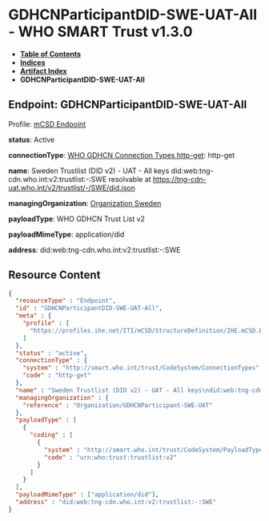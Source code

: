 # GDHCNParticipantDID-SWE-UAT-All - WHO SMART Trust v1.3.0

* [**Table of Contents**](toc.md)
* [**Indices**](indices.md)
* [**Artifact Index**](artifacts.md)
* **GDHCNParticipantDID-SWE-UAT-All**

## Endpoint: GDHCNParticipantDID-SWE-UAT-All

Profile: [mCSD Endpoint](https://profiles.ihe.net/ITI/mCSD/4.0.0/StructureDefinition-IHE.mCSD.Endpoint.html)

**status**: Active

**connectionType**: [WHO GDHCN Connection Types http-get](CodeSystem-ConnectionTypes.md#ConnectionTypes-http-get): http-get

**name**: Sweden Trustlist (DID v2) - UAT - All keys did:web:tng-cdn.who.int:v2:trustlist:-:SWE resolvable at https://tng-cdn-uat.who.int/v2/trustlist/-/SWE/did.json

**managingOrganization**: [Organization Sweden](Organization-GDHCNParticipant-SWE-UAT.md)

**payloadType**: WHO GDHCN Trust List v2

**payloadMimeType**: application/did

**address**: did:web:tng-cdn.who.int:v2:trustlist:-:SWE



## Resource Content

```json
{
  "resourceType" : "Endpoint",
  "id" : "GDHCNParticipantDID-SWE-UAT-All",
  "meta" : {
    "profile" : [
      "https://profiles.ihe.net/ITI/mCSD/StructureDefinition/IHE.mCSD.Endpoint"
    ]
  },
  "status" : "active",
  "connectionType" : {
    "system" : "http://smart.who.int/trust/CodeSystem/ConnectionTypes",
    "code" : "http-get"
  },
  "name" : "Sweden Trustlist (DID v2) - UAT - All keys\ndid:web:tng-cdn.who.int:v2:trustlist:-:SWE\nresolvable at https://tng-cdn-uat.who.int/v2/trustlist/-/SWE/did.json",
  "managingOrganization" : {
    "reference" : "Organization/GDHCNParticipant-SWE-UAT"
  },
  "payloadType" : [
    {
      "coding" : [
        {
          "system" : "http://smart.who.int/trust/CodeSystem/PayloadTypes",
          "code" : "urn:who:trust:trustlist:v2"
        }
      ]
    }
  ],
  "payloadMimeType" : ["application/did"],
  "address" : "did:web:tng-cdn.who.int:v2:trustlist:-:SWE"
}

```
